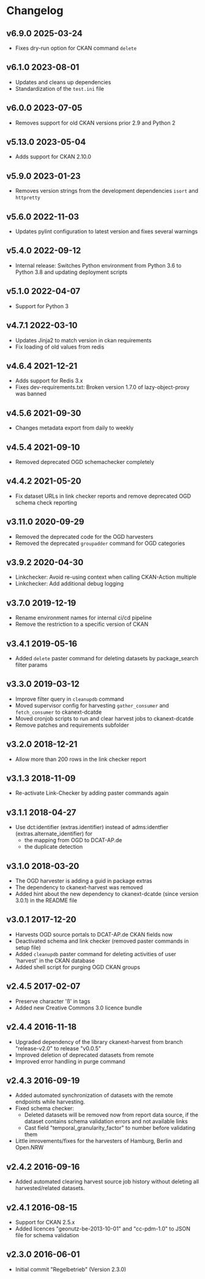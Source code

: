 # Changelog

## v6.9.0 2025-03-24
* Fixes dry-run option for CKAN command `delete`

## v6.1.0 2023-08-01

* Updates and cleans up dependencies
* Standardization of the `test.ini` file

## v6.0.0 2023-07-05

* Removes support for old CKAN versions prior 2.9 and Python 2

## v5.13.0 2023-05-04

* Adds support for CKAN 2.10.0

## v5.9.0 2023-01-23

* Removes version strings from the development dependencies `isort` and `httpretty`

## v5.6.0 2022-11-03

* Updates pylint configuration to latest version and fixes several warnings

## v5.4.0 2022-09-12

* Internal release: Switches Python environment from Python 3.6 to Python 3.8 and updating deployment scripts

## v5.1.0 2022-04-07

* Support for Python 3

## v4.7.1 2022-03-10

* Updates Jinja2 to match version in ckan requirements
* Fix loading of old values from redis

## v4.6.4 2021-12-21

* Adds support for Redis 3.x
* Fixes dev-requirements.txt: Broken version 1.7.0 of lazy-object-proxy was banned

## v4.5.6 2021-09-30

* Changes metadata export from daily to weekly

## v4.5.4 2021-09-10

* Removed deprecated OGD schemachecker completely

## v4.4.2 2021-05-20

* Fix dataset URLs in link checker reports and remove deprecated OGD schema check reporting

## v3.11.0 2020-09-29

* Removed the deprecated code for the OGD harvesters
* Removed the deprecated `groupadder` command for OGD categories

## v3.9.2 2020-04-30

* Linkchecker: Avoid re-using context when calling CKAN-Action multiple
* Linkchecker: Add additional debug logging

## v3.7.0 2019-12-19

* Rename environment names for internal ci/cd pipeline
* Remove the restriction to a specific version of CKAN

## v3.4.1 2019-05-16

* Added `delete` paster command for deleting datasets by package_search filter params

## v3.3.0 2019-03-12

* Improve filter query in `cleanupdb` command
* Moved supervisor config for harvesting `gather_consumer` and `fetch_consumer` to ckanext-dcatde
* Moved cronjob scripts to run and clear harvest jobs to ckanext-dcatde
* Remove patches and requirements subfolder

## v3.2.0 2018-12-21

* Allow more than 200 rows in the link checker report

## v3.1.3 2018-11-09

* Re-activate Link-Checker by adding paster commands again

## v3.1.1 2018-04-27

* Use dct:identifier (extras.identifier) instead of adms:identfier (extras.alternate_identifier) for
    * the mapping from OGD to DCAT-AP.de
    * the duplicate detection

## v3.1.0 2018-03-20

* The OGD harvester is adding a guid in package extras
* The dependency to ckanext-harvest was removed
* Added hint about the new dependency to ckanext-dcatde (since version 3.0.1) in the README file

## v3.0.1 2017-12-20

* Harvests OGD source portals to DCAT-AP.de CKAN fields now
* Deactivated schema and link checker (removed paster commands in setup file)
* Added `cleanupdb` paster command for deleting activities of user 'harvest' in the CKAN database
* Added shell script for purging OGD CKAN groups

## v2.4.5 2017-02-07

* Preserve character 'ß' in tags
* Added new Creative Commons 3.0 licence bundle

## v2.4.4 2016-11-18

* Upgraded dependency of the library ckanext-harvest from branch "release-v2.0" to release "v0.0.5"
* Improved deletion of deprecated datasets from remote
* Improved error handling in purge command

## v2.4.3 2016-09-19

* Added automated synchronization of datasets with the remote endpoints while harvesting.
* Fixed schema checker:
    * Deleted datasets will be removed now from report data source, if the dataset contains schema validation errors and not available links
    * Cast field "temporal_granularity_factor" to number before validating them
* Little imrovements/fixes for the harvesters of Hamburg, Berlin and Open.NRW

## v2.4.2 2016-09-16

* Added automated clearing harvest source job history without deleting all harvested/related datasets.

## v2.4.1 2016-08-15

* Support for CKAN 2.5.x
* Added licences "geonutz-be-2013-10-01" and "cc-pdm-1.0" to JSON file for schema validation

## v2.3.0 2016-06-01

* Initial commit "Regelbetrieb" (Version 2.3.0)
